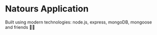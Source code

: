 # Natours Application

Built using modern technologies: node.js, express, mongoDB, mongoose and friends 🧙‍♂️
